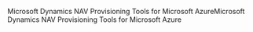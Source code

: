<span data-ttu-id="e6569-101">Microsoft Dynamics NAV Provisioning Tools for Microsoft Azure</span><span class="sxs-lookup"><span data-stu-id="e6569-101">Microsoft Dynamics NAV Provisioning Tools for Microsoft Azure</span></span>